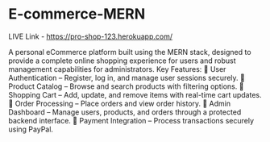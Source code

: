 # E-commerce-MERN
LIVE Link - https://pro-shop-123.herokuapp.com/

A personal eCommerce platform built using the MERN stack, designed to provide a complete online shopping experience for users and robust management capabilities for administrators.
Key Features:
🔷 User Authentication – Register, log in, and manage user sessions securely.
🔷 Product Catalog – Browse and search products with filtering options.
🔷 Shopping Cart – Add, update, and remove items with real-time cart updates.
🔷 Order Processing – Place orders and view order history.
🔷 Admin Dashboard – Manage users, products, and orders through a protected backend interface.
🔷 Payment Integration – Process transactions securely using PayPal.
